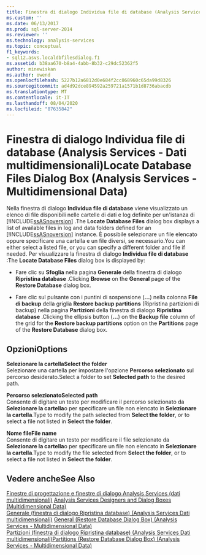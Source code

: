 ```yaml
---
title: Finestra di dialogo Individua file di database (Analysis Services-Dati multidimensionali) | Microsoft Docs
ms.custom: ''
ms.date: 06/13/2017
ms.prod: sql-server-2014
ms.reviewer: ''
ms.technology: analysis-services
ms.topic: conceptual
f1_keywords:
- sql12.asvs.localdbfilesdialog.f1
ms.assetid: b38aa670-b8a4-4abb-8b32-c29dc52362f5
author: minewiskan
ms.author: owend
ms.openlocfilehash: 5227b12a6812d0e684f2cc868960c65da99d8326
ms.sourcegitcommit: ad4d92dce894592a259721a1571b1d8736abacdb
ms.translationtype: MT
ms.contentlocale: it-IT
ms.lasthandoff: 08/04/2020
ms.locfileid: "87635842"
---
```

# <a name="locate-database-files-dialog-box-analysis-services---multidimensional-data"></a><span data-ttu-id="35d0f-102">Finestra di dialogo Individua file di database (Analysis Services - Dati multidimensionali)</span><span class="sxs-lookup"><span data-stu-id="35d0f-102">Locate Database Files Dialog Box (Analysis Services - Multidimensional Data)</span></span>
  <span data-ttu-id="35d0f-103">Nella finestra di dialogo **Individua file di database** viene visualizzato un elenco di file disponibili nelle cartelle di dati e log definite per un'istanza di [!INCLUDE[ssASnoversion](../includes/ssasnoversion-md.md)] .</span><span class="sxs-lookup"><span data-stu-id="35d0f-103">The **Locate Database Files** dialog box displays a list of available files in log and data folders defined for an [!INCLUDE[ssASnoversion](../includes/ssasnoversion-md.md)] instance.</span></span> <span data-ttu-id="35d0f-104">È possibile selezionare un file elencato oppure specificare una cartella e un file diversi, se necessario.</span><span class="sxs-lookup"><span data-stu-id="35d0f-104">You can either select a listed file, or you can specify a different folder and file if needed.</span></span> <span data-ttu-id="35d0f-105">Per visualizzare la finestra di dialogo **Individua file di database** :</span><span class="sxs-lookup"><span data-stu-id="35d0f-105">The **Locate Database Files** dialog box is displayed by:</span></span>  
  
-   <span data-ttu-id="35d0f-106">Fare clic su **Sfoglia** nella pagina **Generale** della finestra di dialogo **Ripristina database** .</span><span class="sxs-lookup"><span data-stu-id="35d0f-106">Clicking **Browse** on the **General** page of the **Restore Database** dialog box.</span></span>  
  
-   <span data-ttu-id="35d0f-107">Fare clic sul pulsante con i puntini di sospensione (**...**) nella colonna **File di backup** della griglia **Restore backup partitions** (Ripristina partizioni di backup) nella pagina **Partizioni** della finestra di dialogo **Ripristina database** .</span><span class="sxs-lookup"><span data-stu-id="35d0f-107">Clicking the ellipsis button (**...**) on the **Backup file** column of the grid for the **Restore backup partitions** option on the **Partitions** page of the **Restore Database** dialog box.</span></span>  
  
## <a name="options"></a><span data-ttu-id="35d0f-108">Opzioni</span><span class="sxs-lookup"><span data-stu-id="35d0f-108">Options</span></span>  
 <span data-ttu-id="35d0f-109">**Selezionare la cartella**</span><span class="sxs-lookup"><span data-stu-id="35d0f-109">**Select the folder**</span></span>  
 <span data-ttu-id="35d0f-110">Selezionare una cartella per impostare l'opzione **Percorso selezionato** sul percorso desiderato.</span><span class="sxs-lookup"><span data-stu-id="35d0f-110">Select a folder to set **Selected path** to the desired path.</span></span>  
  
 <span data-ttu-id="35d0f-111">**Percorso selezionato**</span><span class="sxs-lookup"><span data-stu-id="35d0f-111">**Selected path**</span></span>  
 <span data-ttu-id="35d0f-112">Consente di digitare un testo per modificare il percorso selezionato da **Selezionare la cartella**o per specificare un file non elencato in **Selezionare la cartella**.</span><span class="sxs-lookup"><span data-stu-id="35d0f-112">Type to modify the path selected from **Select the folder**, or to select a file not listed in **Select the folder**.</span></span>  
  
 <span data-ttu-id="35d0f-113">**Nome file**</span><span class="sxs-lookup"><span data-stu-id="35d0f-113">**File name**</span></span>  
 <span data-ttu-id="35d0f-114">Consente di digitare un testo per modificare il file selezionato da **Selezionare la cartella**o per specificare un file non elencato in **Selezionare la cartella**.</span><span class="sxs-lookup"><span data-stu-id="35d0f-114">Type to modify the file selected from **Select the folder**, or to select a file not listed in **Select the folder**.</span></span>  
  
## <a name="see-also"></a><span data-ttu-id="35d0f-115">Vedere anche</span><span class="sxs-lookup"><span data-stu-id="35d0f-115">See Also</span></span>  
 <span data-ttu-id="35d0f-116">[Finestre di progettazione e finestre di dialogo Analysis Services &#40;dati multidimensionali&#41;](analysis-services-designers-and-dialog-boxes-multidimensional-data.md) </span><span class="sxs-lookup"><span data-stu-id="35d0f-116">[Analysis Services Designers and Dialog Boxes &#40;Multidimensional Data&#41;](analysis-services-designers-and-dialog-boxes-multidimensional-data.md) </span></span>  
 <span data-ttu-id="35d0f-117">[Generale &#40;finestra di dialogo Ripristina database&#41; &#40;Analysis Services Dati multidimensionali&#41;](general-restore-database-dialog-box-analysis-services-multidimensional-data.md) </span><span class="sxs-lookup"><span data-stu-id="35d0f-117">[General &#40;Restore Database Dialog Box&#41; &#40;Analysis Services - Multidimensional Data&#41;](general-restore-database-dialog-box-analysis-services-multidimensional-data.md) </span></span>  
 [<span data-ttu-id="35d0f-118">Partizioni &#40;finestra di dialogo Ripristina database&#41; &#40;Analysis Services Dati multidimensionali&#41;</span><span class="sxs-lookup"><span data-stu-id="35d0f-118">Partitions &#40;Restore Database Dialog Box&#41; &#40;Analysis Services - Multidimensional Data&#41;</span></span>](partitions-restore-database-dialog-box-analysis-services-multidimensional-data.md)  
  
  
